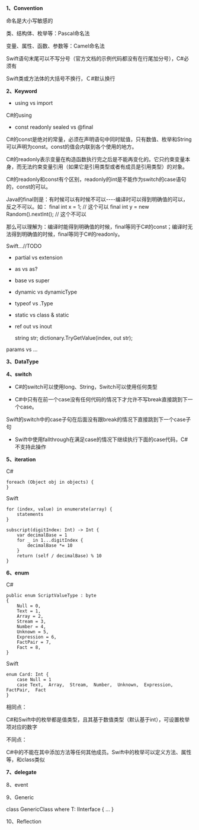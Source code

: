 **1、Convention**

命名是大小写敏感的

类、结构体、枚举等：Pascal命名法   

变量、属性、函数、参数等：Camel命名法 

Swift语句末尾可以不写分号（官方文档的示例代码都没有在行尾加分号），C#必须有

Swift类或方法体的大括号不换行，Ｃ#默认换行

**2、Keyword**

- using                        vs             import

C#的using

- const readonly sealed        vs             @final

C#的const是绝对的常量，必须在声明语句中同时赋值，只有数值、枚举和String可以声明为const。const的值会内联到各个使用的地方。

C#的readonly表示变量在构造函数执行完之后是不能再变化的。它只约束变量本身，而无法约束变量引用（如果它是引用类型或者有成员是引用类型）的对象。

C#的readonly和const有个区别，readonly的int是不能作为switch的case语句的，const的可以。

Java的final则是：有时候可以有时候不可以----编译时可以得到明确值的可以，反之不可以。如：
final int x = 1;   // 这个可以
final int y = new Random().nextInt();   // 这个不可以

那么可以理解为：编译时能得到明确值的时候，final等同于C#的const；编译时无法得到明确值的时候，final等同于C#的readonly。

Swift...//TODO

- partial                      vs             extension



- as                           vs             as?
    


- base                         vs             super
    


- dynamic                      vs             dynamicType



- typeof                       vs             .Type



- static                       vs             class & static



- ref  out                     vs             inout

	string str;
	dictionary.TryGetValue(index, out str);

params                         vs              ...



**3、DataType**

**4、switch**

- C#的switch可以使用long、String，Switch可以使用任何类型

- C#中只有在前一个case没有任何代码的情况下才允许不写break直接跳到下一个case。

Swift的switch中的case子句在后面没有跟break的情况下直接跳到下一个case子句

- Swift中使用fallthrough在满足case的情况下继续执行下面的case代码，C#不支持此操作

**5、iteration**

C#
	
	foreach (Object obj in objects) {
	}

Swift

	for (index, value) in enumerate(array) {
    	statements
    }

	subscript(digitIndex: Int) -> Int {
        var decimalBase = 1
        for _ in 1...digitIndex {
            decimalBase *= 10
        }
        return (self / decimalBase) % 10
    }

**6、enum**

C#

	public enum ScriptValueType : byte
    {
        Null = 0,
        Text = 1,
        Array = 2,
        Stream = 3,
        Number = 4,
        Unknown = 5,
        Expression = 6,
        FactPair = 7,
        Fact = 8,
    }

Swift

	enum Card: Int {
		case Null = 1
		case Text,  Array,  Stream,  Number,  Unknown,  Expression,  FactPair,  Fact
	}

相同点：

C#和Swift中的枚举都是值类型，且其基于数值类型（默认基于int），可设置枚举项对应的数字

不同点：

C#中的不能在其中添加方法等任何其他成员。Swift中的枚举可以定义方法、属性等，和class类似

**7、delegate**

8、event

9、Generic

class GenericClass<T> where T: IInterface { ... }

10、Reflection













